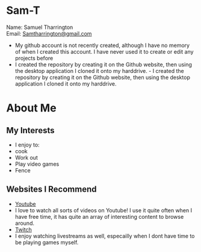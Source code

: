 # Sam-T
Name: Samuel Tharrington  
Email: Samtharrington@gmail.com  
- My github account is not recently created, although I have no memory of when I created this account. I have never used it to create or edit any projects before
- I created the repository by creating it on the Github website, then using the desktop application I cloned it onto my harddrive. - I created the repository by creating it on the Github website, then using the desktop application I cloned it onto my harddrive. 

# About Me

## My Interests  
- I enjoy to:  
 - cook  
 - Work out  
 - Play video games  
 - Fence  
## Websites I Recommend  
- [Youtube](www.youtube.com)  
 - I love to watch all sorts of videos on Youtube! I use it quite often when I have free time, it has quite an array of interesting content to browse around.  
- [Twitch](www.twitch.com)  
 - I enjoy watching livestreams as well, especailly when I dont have time to be playing games myself.  
